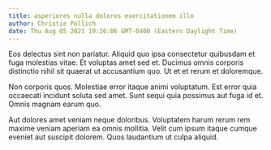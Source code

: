 ```yaml
---
title: asperiores nulla dolores exercitationem illo
author: Christie Pollich
date: Thu Aug 05 2021 19:26:06 GMT-0400 (Eastern Daylight Time)
---
```

Eos delectus sint non pariatur. Aliquid quo ipsa consectetur quibusdam et fuga molestias vitae. Et voluptas amet sed et. Ducimus omnis corporis distinctio nihil sit quaerat ut accusantium quo. Ut et et rerum et doloremque.

 Non corporis quos. Molestiae error itaque animi voluptatum. Est error quia occaecati incidunt soluta sed amet. Sunt sequi quia possimus aut fuga id et. Omnis magnam earum quo.

 Aut dolores amet veniam neque doloribus. Voluptatem harum rerum rem maxime veniam aperiam ea omnis mollitia. Velit cum ipsum itaque cumque eveniet aut suscipit dolorem. Quos laudantium ut culpa aliquid.